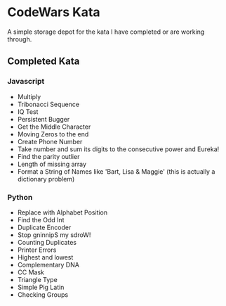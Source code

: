 # CodeWars Kata

A simple storage depot for the kata I have completed or are working through.

## Completed Kata

### Javascript
- Multiply
- Tribonacci Sequence
- IQ Test
- Persistent Bugger
- Get the Middle Character
- Moving Zeros to the end
- Create Phone Number
- Take  number and sum its digits to the consecutive power and Eureka!
- Find the parity outlier
- Length of missing array
- Format a String of Names like 'Bart, Lisa & Maggie' (this is actually a dictionary problem)

### Python
- Replace with Alphabet Position
- Find the Odd Int
- Duplicate Encoder
- Stop gninnipS my sdroW!
- Counting Duplicates
- Printer Errors
- Highest and lowest
- Complementary DNA
- CC Mask
- Triangle Type
- Simple Pig Latin
- Checking Groups